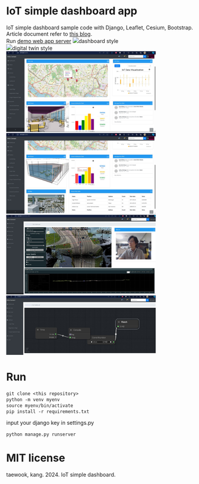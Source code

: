 # IoT simple dashboard app
IoT simple dashboard sample code with Django, Leaflet, Cesium, Bootstrap. Article document refer to [this blog](https://daddynkidsmakers.blogspot.com/2024/04/django.html).</br>
Run [demo web app server](https://port-0-iot-simple-dashboard-rccln2llw1pwt41.sel5.cloudtype.app/)
<img src="https://github.com/mac999/IoT_simple_dashboard/blob/main/Animation.gif" width=800>dashboard style</img></br>
<img src="https://github.com/mac999/IoT_simple_dashboard/blob/main/infra_digital_twin_demo.gif" with=800>digital twin style</img></br>
<img src="https://github.com/mac999/IoT_simple_dashboard/blob/main/screen2.JPG" width=400/><img src="https://github.com/mac999/IoT_simple_dashboard/blob/main/screen3.JPG" width=400/></br>
<img src="https://github.com/mac999/IoT_simple_dashboard/blob/main/screen4.JPG" width=400/><img src="https://github.com/mac999/IoT_simple_dashboard/blob/main/screen5.JPG" width=400/>

# Run
```
git clone <this repository>
python -m venv myenv
source myenv/bin/activate  
pip install -r requirements.txt
```
input your django key in settings.py
```
python manage.py runserver
```

# MIT license
taewook, kang. 2024. IoT simple dashboard. 

